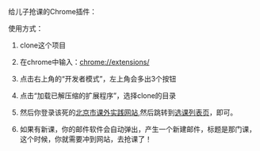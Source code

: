 给儿子抢课的Chrome插件：

使用方式：

1. clone这个项目

2. 在chrome中输入：<chrome://extensions/>

3. 点击右上角的“开发者模式”，左上角会多出3个按钮

4. 点击“加载已解压缩的扩展程序”，选择clone的目录

5. 然后你登录该死的[北京市课外实践网站](http://kfsjkx.bjedu.cn/),然后跳转到[选课列表页](http://kfsjkx.bjedu.cn/index_page#/app/stuoptionalcourselist)，即可。

6. 如果有新课，你的邮件软件会自动弹出，产生一个新建邮件，标题是那门课，这个时候，你就需要冲到网站，去抢课了！